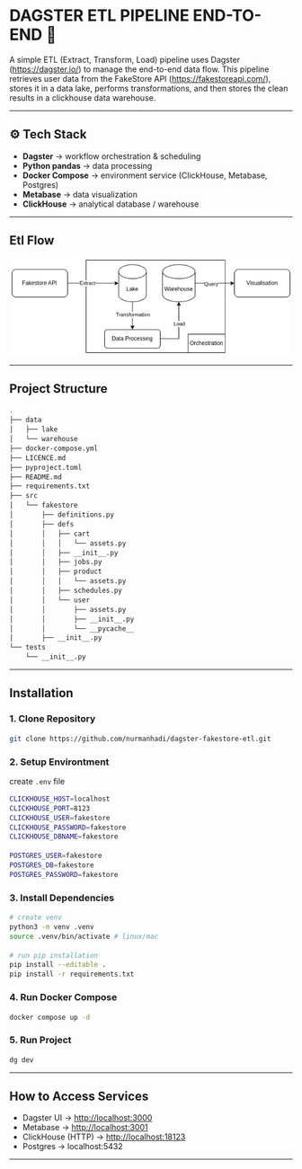 # DAGSTER ETL PIPELINE END-TO-END 🚀

A simple ETL (Extract, Transform, Load) pipeline uses Dagster (https://dagster.io/) to manage the end-to-end data flow.
This pipeline retrieves user data from the FakeStore API (https://fakestoreapi.com/), stores it in a data lake, performs transformations, and then stores the clean results in a clickhouse data warehouse.

---

## ⚙️ Tech Stack
- **Dagster** → workflow orchestration & scheduling
- **Python pandas** → data processing
- **Docker Compose** → environment service (ClickHouse, Metabase, Postgres)
- **Metabase** → data visualization
- **ClickHouse** → analytical database / warehouse

---

## Etl Flow

![flow etl](./docs/flow-etl.jpg)

---

## Project Structure
```bash
.
├── data
│   ├── lake
│   └── warehouse
├── docker-compose.yml
├── LICENCE.md
├── pyproject.toml
├── README.md
├── requirements.txt
├── src
│   └── fakestore
│       ├── definitions.py
│       ├── defs
│       │   ├── cart
│       │   │   └── assets.py
│       │   ├── __init__.py
│       │   ├── jobs.py
│       │   ├── product
│       │   │   └── assets.py
│       │   ├── schedules.py
│       │   └── user
│       │       ├── assets.py
│       │       ├── __init__.py
│       │       └── __pycache__
│       ├── __init__.py
└── tests
    └── __init__.py
```

---

## Installation

### 1. Clone Repository
```bash
git clone https://github.com/nurmanhadi/dagster-fakestore-etl.git
```
### 2. Setup Environtment
create `.env` file
```bash
CLICKHOUSE_HOST=localhost
CLICKHOUSE_PORT=8123
CLICKHOUSE_USER=fakestore
CLICKHOUSE_PASSWORD=fakestore
CLICKHOUSE_DBNAME=fakestore

POSTGRES_USER=fakestore
POSTGRES_DB=fakestore
POSTGRES_PASSWORD=fakestore
```

### 3. Install Dependencies
```bash
# create venv
python3 -m venv .venv
source .venv/bin/activate # linux/mac

# run pip installation
pip install --editable .
pip install -r requirements.txt
```

### 4. Run Docker Compose
```bash
docker compose up -d
```

### 5. Run Project
```bash
dg dev
```

---

## How to Access Services
- Dagster UI → [http://localhost:3000](http://localhost:3000)
- Metabase → [http://localhost:3001](http://localhost:3001)
- ClickHouse (HTTP) → [http://localhost:18123](http://localhost:18123)
- Postgres → localhost:5432

---
